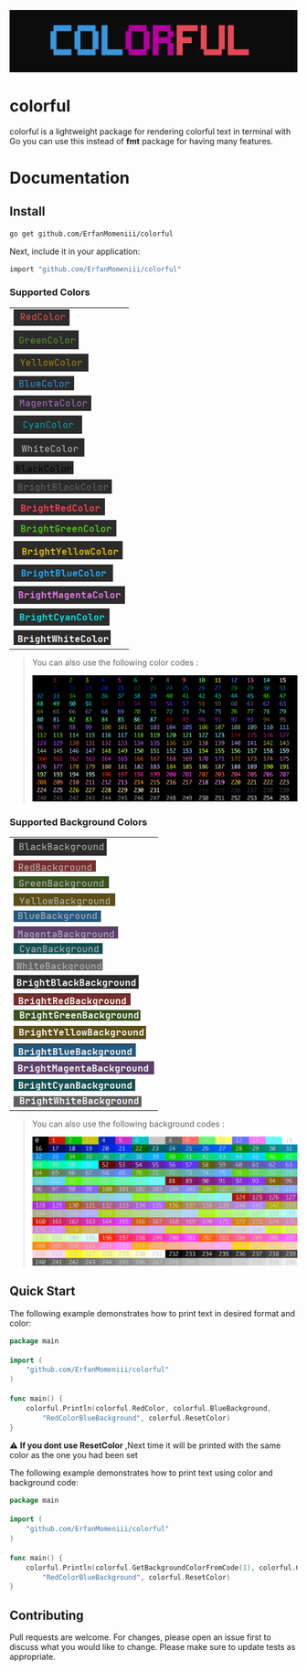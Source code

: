 ![image description](./assets/photo/logo.png)

# colorful

colorful is a lightweight package for rendering colorful text in terminal with Go you can use this instead of **fmt** package for having many features.


# Documentation
## Install
```bash
go get github.com/ErfanMomeniii/colorful
```   
Next, include it in your application:
```bash
import "github.com/ErfanMomeniii/colorful"
``` 
### Supported Colors

|                                                                 |
|:----------------------------------------------------------------|
| ![red color](./assets/photo/colors/Red.png)                     |
| ![green color](./assets/photo/colors/Green.png)                 |
| ![yellow color](./assets/photo/colors/Yellow.png)               |
| ![blue color](./assets/photo/colors/Blue.png)                   |
| ![magenta color](./assets/photo/colors/Magenta.png)             |
| ![cyan color](./assets/photo/colors/Cyan.png)                   |
| ![white color](./assets/photo/colors/White.png)                 | 
| ![black color](./assets/photo/colors/Black.png)                 |
| ![brightBlack color](./assets/photo/colors/BrightBlack.png)     |
| ![brightRed color](./assets/photo/colors/BrightRed.png)         |
| ![brightGreen color](./assets/photo/colors/BrightGreen.png)     |
| ![brightYellow color](./assets/photo/colors/BrightYellow.png)   |
| ![brightBlue color](./assets/photo/colors/BrightBlue.png)       |
| ![brightMagenta color](./assets/photo/colors/BrightMagenta.png) |
| ![brightCyan color](./assets/photo/colors/BrightCyan.png)       |
| ![brightWhite color](./assets/photo/colors/BrightWhite.png)     |
>You can also use the following color codes :
>
>![color code](./assets/photo/colors/code.png)

### Supported Background Colors
|                                                                      |
|:---------------------------------------------------------------------| 
| ![black background](./assets/photo/backgrounds/Black.png)                 |
| ![red background](./assets/photo/backgrounds/Red.png)                     |
| ![green background](./assets/photo/backgrounds/Green.png)                 |
| ![yellow background](./assets/photo/backgrounds/Yellow.png)               |
| ![blue background](./assets/photo/backgrounds/Blue.png)                   |
| ![magenta background](./assets/photo/backgrounds/Magenta.png)             |
| ![cyan background](./assets/photo/backgrounds/Cyan.png)                   |
| ![white background](./assets/photo/backgrounds/White.png)                 |
| ![brightBlack background](./assets/photo/backgrounds/BrightBlack.png)     |
| ![brightRed background](./assets/photo/backgrounds/BrightRed.png)         |
| ![brightGreen background](./assets/photo/backgrounds/BrightGreen.png)     |
| ![brightYellow background](./assets/photo/backgrounds/BrightYellow.png)   |
| ![brightBlue background](./assets/photo/backgrounds/BrightBlue.png)       |
| ![brightMagenta background](./assets/photo/backgrounds/BrightMagenta.png) |
| ![brightCyan background](./assets/photo/backgrounds/BrightCyan.png)       |
| ![brightWhite background](./assets/photo/backgrounds/BrightWhite.png)     |
>You can also use the following background codes :
>
>![color code](./assets/photo/backgrounds/code.png)

## Quick Start

The following example demonstrates how to print text in desired format and color:
```go
package main

import (
	"github.com/ErfanMomeniii/colorful"
)

func main() {
	colorful.Println(colorful.RedColor, colorful.BlueBackground, 
		"RedColorBlueBackground", colorful.ResetColor)
}

```
:warning: **If you dont use ResetColor**  ,Next time it will be printed with the same color as the one you had been set 

The following example demonstrates how to print text using color and background code:
```go
package main

import (
	"github.com/ErfanMomeniii/colorful"
)

func main() {
	colorful.Println(colorful.GetBackgroundColorFromCode(1), colorful.GetBackgroundColorFromCode(4), 
		"RedColorBlueBackground", colorful.ResetColor)
}

```
## Contributing
Pull requests are welcome. For changes, please open an issue first to discuss what you would like to change.
Please make sure to update tests as appropriate.
